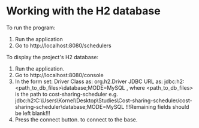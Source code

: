 # Working with the H2 database

To run the program:
1. Run the application
2. Go to http://localhost:8080/schedulers

To display the project's H2 database:
1. Run the application.
2. Go to http://localhost:8080/console
3. In the form set:
  Driver Class as: org.h2.Driver
  JDBC URL as: jdbc:h2:<path_to_db_files>\database;MODE=MySQL
  , where <path_to_db_files> is the path to cost-sharing-scheduler
  e.g. jdbc:h2:C:\Users\Kornel\Desktop\Studies\Cost-sharing-scheduler/cost-sharing-scheduler\database;MODE=MySQL
  !!!Remaining fields should be left blank!!!
4. Press the connect button. to connect to the base.
